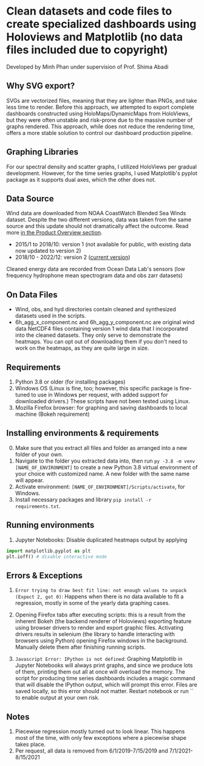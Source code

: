 # Clean datasets and code files to create specialized dashboards using Holoviews and Matplotlib (no data files included due to copyright)
Developed by Minh Phan under supervision of Prof. Shima Abadi

## Why SVG export?

SVGs are vectorized files, meaning that they are lighter than PNGs, and take less time to render. Before this approach, we attempted to export complete dashboards constructed using HoloMaps/DynamicMaps from HoloViews, but they were often unstable and risk-prone due to the massive number of graphs rendered. This approach, while does not reduce the rendering time, offers a more stable solution to control our dashboard production pipeline. 

## Graphing Libraries

For our spectral density and scatter graphs, I utilized HoloViews per gradual development. However, for the time series graphs, I used Matplotlib's pyplot package as it supports dual axes, which the other does not.

## Data Source
Wind data are downloaded from NOAA CoastWatch Blended Sea Winds dataset. Despite the two different versions, data was taken from the same source and this update should not dramatically affect the outcome. Read more [in the Product Overview section](https://coastwatch.noaa.gov/cwn/products/noaa-ncei-blended-seawinds-nbs-v2.html).

- 2015/1 to 2018/10: version 1 (not available for public, with existing data now updated to version 2)
- 2018/10 - 2022/12: version 2 ([current version](https://coastwatch.noaa.gov/cwn/products/noaa-ncei-blended-seawinds-nbs-v2.html))

Cleaned energy data are recorded from Ocean Data Lab's sensors (low frequency hydrophone mean spectrogram data and obs zarr datasets)

## On Data Files
- Wind, obs, and hyd directories contain cleaned and synthesized datasets used in the scripts. 
- 6h_agg_x_component.nc and 6h_agg_y_component.nc are original wind data NetCDF4 files containing version 1 wind data that I incorporated into the cleaned datasets. They only serve to demonstrate the heatmaps. You can opt out of downloading them if you don't need to work on the heatmaps, as they are quite large in size.

## Requirements
1. Python 3.8 or older (for installing packages)
2. Windows OS (Linux is fine, too; however, this specific package is fine-tuned to use in Windows per request, with added support for downloaded drivers.) These scripts have not been tested using Linux.
3. Mozilla Firefox browser: for graphing and saving dashboards to local machine (Bokeh requirement)

## Installing environments & requirements
0. Make sure that you extract all files and folder as arranged into a new folder of your own.
1. Navigate to the folder you extracted data into, then run `py -3.8 -m venv [NAME_OF_ENVIRONMENT]` to create a new Python 3.8 virtual environment of your choice with customized name. A new folder with the same name will appear.
2. Activate environment: `[NAME_OF_ENVIRONMENT]/Scripts/activate`, for Windows.
3. Install necessary packages and library `pip install -r requirements.txt`.

## Running environments

1. Jupyter Notebooks: Disable duplicated heatmaps output by applying
```python
import matplotlib.pyplot as plt
plt.ioff() # disable interactive mode
```

## Errors & Exceptions
1. `Error trying to draw best fit line: not enough values to unpack (Expect 2, got 0)`: Happens when there is no data available to fit a regression, mostly in some of the yearly data graphing cases.

2. Opening Firefox tabs after executing scripts: this is a result from the inherent Bokeh (the backend renderer of Holoviews) exporting feature using browser drivers to render and export graphic files. Activating drivers results in selenium (the library to handle interacting with browsers using Python) opening Firefox windows in the background. Manually delete them after finishing running scripts.

3. `Javascript Error: IPython is not defined`: Graphing Matplotlib in Jupyter Notebooks will always print graphs, and since we produce lots of them, printing them out all at once will overload the memory. The script for producing time series dashboards includes a magic command that will disable the IPython output, which will prompt this error. Files are saved locally, so this error should not matter. Restart notebook or run `` to enable output at your own risk.

## Notes
1. Piecewise regression mostly turned out to look linear. This happens most of the time, with only few exceptions where a piecewise shape takes place.
2. Per request, all data is removed from 6/1/2019-7/15/2019 and 7/1/2021-8/15/2021
